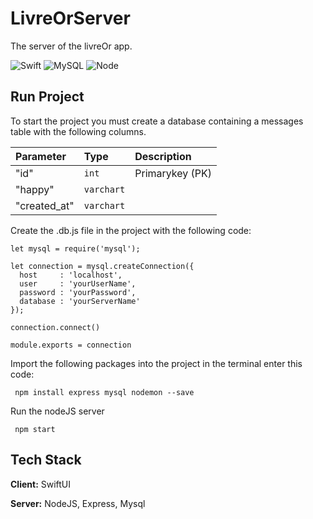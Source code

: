 # LivreOrServer

The server of the livreOr app.

![Swift](https://img.shields.io/badge/swift-F54A2A?style=for-the-badge&logo=swift&logoColor=white)
![MySQL](https://img.shields.io/badge/mysql-%2300f.svg?style=for-the-badge&logo=mysql&logoColor=white)
![Node](https://img.shields.io/badge/nodeJS-%2520f?style=for-the-badge&logo=nodeJS&logoColor=white)

## Run Project

To start the project you must create a database containing a messages table with the following columns.

| Parameter  | Type     | Description                |
| :--------  | :------- | :------------------------- |
| "id"       |  `int`   | Primarykey (PK)            |
|"happy"     |`varchart`|                            |
|"created_at"|`varchart`|                            |

Create the .db.js file in the project with the following code:

```NodeJS
let mysql = require('mysql');

let connection = mysql.createConnection({
  host     : 'localhost',
  user     : 'yourUserName',
  password : 'yourPassword',
  database : 'yourServerName'
});

connection.connect()

module.exports = connection
```
Import the following packages into the project in the terminal enter this code:

```NodeJS
 npm install express mysql nodemon --save
```

Run the nodeJS server

```NodeJS
 npm start
```

## Tech Stack

**Client:** SwiftUI

**Server:** NodeJS, Express, Mysql

